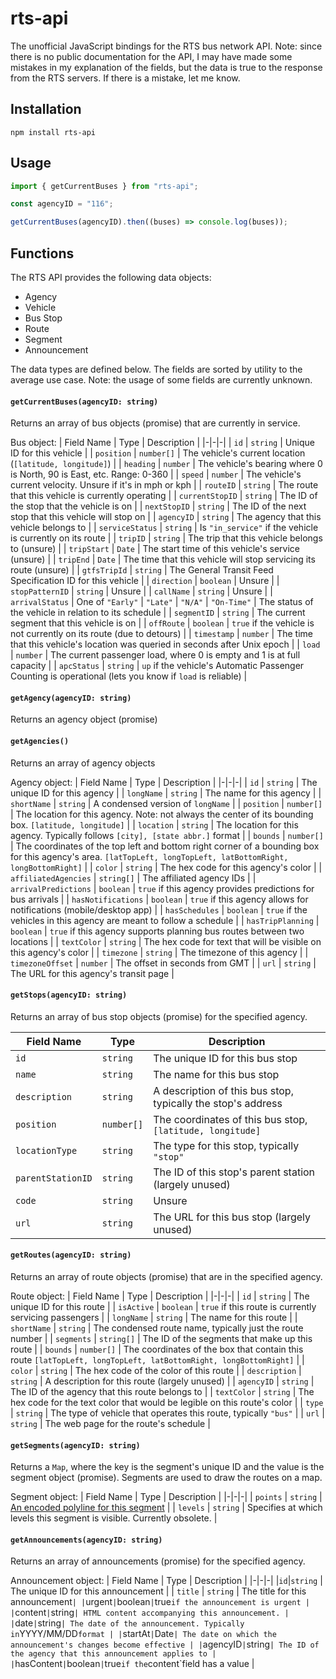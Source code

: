 # rts-api

The unofficial JavaScript bindings for the RTS bus network API.
Note: since there is no public documentation for the API, I may have made some mistakes in my explanation of the fields, but the data is true to the response from the RTS servers. If there is a mistake, let me know.

## Installation

```
npm install rts-api
```

## Usage

```javascript
import { getCurrentBuses } from "rts-api";

const agencyID = "116";

getCurrentBuses(agencyID).then((buses) => console.log(buses));
```

## Functions

The RTS API provides the following data objects:

-   Agency
-   Vehicle
-   Bus Stop
-   Route
-   Segment
-   Announcement

The data types are defined below. The fields are sorted by utility to the average use case. Note: the usage of some fields are currently unknown.

#### `getCurrentBuses(agencyID: string)`

Returns an array of bus objects (promise) that are currently in service.

Bus object:
| Field Name | Type | Description |
|-|-|-|
| `id` | `string` | Unique ID for this vehicle |
| `position` | `number[]` | The vehicle's current location (`[latitude, longitude]`) |
| `heading` | `number` | The vehicle's bearing where 0 is North, 90 is East, etc. Range: 0-360 |
| `speed` | `number` | The vehicle's current velocity. Unsure if it's in mph or kph |
| `routeID` | `string` | The route that this vehicle is currently operating |
| `currentStopID` | `string` | The ID of the stop that the vehicle is on |
| `nextStopID` | `string` | The ID of the next stop that this vehicle will stop on |
| `agencyID` | `string` | The agency that this vehicle belongs to |
| `serviceStatus` | `string` | Is `"in_service"` if the vehicle is currently on its route |
| `tripID` | `string` | The trip that this vehicle belongs to (unsure) |
| `tripStart` | `Date` | The start time of this vehicle's service (unsure) |
| `tripEnd` | `Date` | The time that this vehicle will stop servicing its route (unsure) |
| `gtfsTripId` | `string` | The General Transit Feed Specification ID for this vehicle |
| `direction` | `boolean` | Unsure |
| `stopPatternID` | `string` | Unsure |
| `callName` | `string` | Unsure |
| `arrivalStatus` | One of `"Early"` \| `"Late"` \| `"N/A"` \| `"On-Time"` | The status of the vehicle in relation to its schedule |
| `segmentID` | `string` | The current segment that this vehicle is on |
| `offRoute` | `boolean` | `true` if the vehicle is not currently on its route (due to detours) |
| `timestamp` | `number` | The time that this vehicle's location was queried in seconds after Unix epoch |
| `load` | `number` | The current passenger load, where 0 is empty and 1 is at full capacity |
| `apcStatus` | `string` | `up` if the vehicle's Automatic Passenger Counting is operational (lets you know if `load` is reliable) |

#### `getAgency(agencyID: string)`

Returns an agency object (promise)

#### `getAgencies()`

Returns an array of agency objects

Agency object:
| Field Name | Type | Description |
|-|-|-|
| `id` | `string` | The unique ID for this agency |
| `longName` | `string` | The name for this agency |
| `shortName` | `string` | A condensed version of `longName` |
| `position` | `number[]` | The location for this agency. Note: not always the center of its bounding box. `[latitude, longitude]` |
| `location` | `string` | The location for this agency. Typically follows `[city], [state abbr.]` format |
| `bounds` | `number[]` | The coordinates of the top left and bottom right corner of a bounding box for this agency's area. `[latTopLeft, longTopLeft, latBottomRight, longBottomRight]` |
| `color` | `string` | The hex code for this agency's color |
| `affiliatedAgencies` | `string[]` | The affiliated agency IDs |
| `arrivalPredictions` | `boolean` | `true` if this agency provides predictions for bus arrivals |
| `hasNotifications` | `boolean` | `true` if this agency allows for notifications (mobile/desktop app) |
| `hasSchedules` | `boolean` | `true` if the vehicles in this agency are meant to follow a schedule |
| `hasTripPlanning` | `boolean` | `true` if this agency supports planning bus routes between two locations |
| `textColor` | `string` | The hex code for text that will be visible on this agency's color |
| `timezone` | `string` | The timezone of this agency |
| `timezoneOffset` | `number` | The offset in seconds from GMT |
| `url` | `string` | The URL for this agency's transit page |

#### `getStops(agencyID: string)`

Returns an array of bus stop objects (promise) for the specified agency.

| Field Name        | Type       | Description                                                  |
| ----------------- | ---------- | ------------------------------------------------------------ |
| `id`              | `string`   | The unique ID for this bus stop                              |
| `name`            | `string`   | The name for this bus stop                                   |
| `description`     | `string`   | A description of this bus stop, typically the stop's address |
| `position`        | `number[]` | The coordinates of this bus stop, `[latitude, longitude]`    |
| `locationType`    | `string`   | The type for this stop, typically `"stop"`                   |
| `parentStationID` | `string`   | The ID of this stop's parent station (largely unused)        |
| `code`            | `string`   | Unsure                                                       |
| `url`             | `string`   | The URL for this bus stop (largely unused)                   |

#### `getRoutes(agencyID: string)`

Returns an array of route objects (promise) that are in the specified agency.

Route object:
| Field Name | Type | Description |
|-|-|-|
| `id` | `string` | The unique ID for this route |
| `isActive` | `boolean` | `true` if this route is currently servicing passengers |
| `longName` | `string` | The name for this route |
| `shortName` | `string` | The condensed route name, typically just the route number |
| `segments` | `string[]` | The ID of the segments that make up this route |
| `bounds` | `number[]` | The coordinates of the box that contain this route `[latTopLeft, longTopLeft, latBottomRight, longBottomRight]` |
| `color` | `string` | The hex code of the color of this route |
| `description` | `string` | A description for this route (largely unused) |
| `agencyID` | `string` | The ID of the agency that this route belongs to |
| `textColor` | `string` | The hex code for the text color that would be legible on this route's color |
| `type` | `string` | The type of vehicle that operates this route, typically `"bus"` |
| `url` | `string` | The web page for the route's schedule |

#### `getSegments(agencyID: string)`

Returns a `Map`, where the key is the segment's unique ID and the value is the segment object (promise).
Segments are used to draw the routes on a map.

Segment object:
| Field Name | Type | Description |
|-|-|-|
| `points` | `string` | [An encoded polyline for this segment](https://developers.google.com/maps/documentation/utilities/polylinealgorithm) |
| `levels` | `string` | Specifies at which levels this segment is visible. Currently obsolete. |

#### `getAnnouncements(agencyID: string)`

Returns an array of announcements (promise) for the specified agency.

Announcement object:
| Field Name | Type | Description |
|-|-|-|
|`id`|`string` | The unique ID for this announcement |
| `title` | `string` | The title for this announcement`| |`urgent`|`boolean`|`true`if the announcement is urgent | |`content`|`string`| HTML content accompanying this announcement. | |`date`|`string`| The date of the announcement. Typically in`YYYY/MM/DD`format | |`startAt`|`Date`| The date on which the announcement's changes become effective | |`agencyID`|`string`| The ID of the agency that this announcement applies to | |`hasContent`|`boolean`|`true`if the`content`field has a value |
